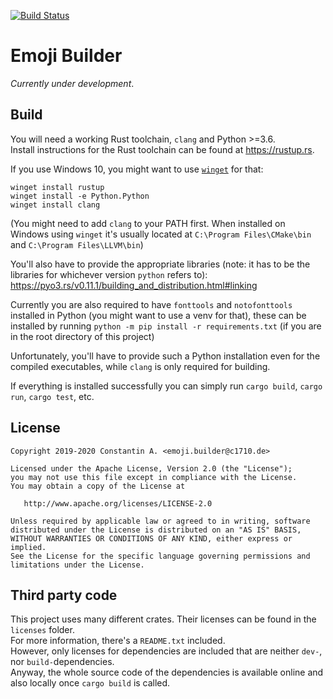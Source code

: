 [![Build Status](https://travis-ci.org/C1710/emoji_builder.svg?branch=master)](https://travis-ci.org/C1710/emoji_builder)

# Emoji Builder
_Currently under development_.

## Build
You will need a working Rust toolchain, `clang` and Python >=3.6.  
Install instructions for the Rust toolchain can be found at https://rustup.rs.  

If you use Windows 10, you might want to use [`winget`](https://github.com/microsoft/winget-cli) for that:
```
winget install rustup
winget install -e Python.Python
winget install clang
```
(You might need to add `clang` to your PATH first. When installed on Windows using `winget` it's usually located at `C:\Program Files\CMake\bin` and `C:\Program Files\LLVM\bin`)

You'll also have to provide the appropriate libraries (note: it has to be the libraries for whichever version `python` refers to): https://pyo3.rs/v0.11.1/building_and_distribution.html#linking

Currently you are also required to have `fonttools` and `notofonttools` installed in Python (you might want to use a venv for that),
these can be installed by running `python -m pip install -r requirements.txt` (if you are in the root directory of this project)

Unfortunately, you'll have to provide such a Python installation even for the compiled executables, while `clang` is only required for building.

If everything is installed successfully you can simply run `cargo build`, `cargo run`, `cargo test`, etc.  

## License
    Copyright 2019-2020 Constantin A. <emoji.builder@c1710.de>

    Licensed under the Apache License, Version 2.0 (the "License");
    you may not use this file except in compliance with the License.
    You may obtain a copy of the License at

       http://www.apache.org/licenses/LICENSE-2.0

    Unless required by applicable law or agreed to in writing, software
    distributed under the License is distributed on an "AS IS" BASIS,
    WITHOUT WARRANTIES OR CONDITIONS OF ANY KIND, either express or implied.
    See the License for the specific language governing permissions and
    limitations under the License.

## Third party code
This project uses many different crates. Their licenses can be found in the `licenses` folder.  
For more information, there's a `README.txt` included.  
However, only licenses for dependencies are included that are neither `dev-`, nor `build-`dependencies.  
Anyway, the whole source code of the dependencies is available online and also locally once `cargo build` is called.
